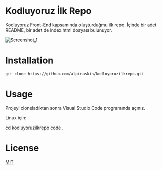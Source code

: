 # Kodluyoruz İlk Repo
Kodluyoruz Front-End kapsamında oluşturduğmu ilk repo. İçinde bir adet README, bir adet de index.html dosyası bulunuyor.

![Screenshot_1](https://user-images.githubusercontent.com/44949739/114700225-ee2bcd00-9d29-11eb-9baf-1e1b2c3bab4f.png)

# Installation
```
git clone https://github.com/alpinaskin/kodluyoruzilkrepo.git
```

# Usage
Projeyi cloneladıktan sonra Visual Studio Code programında açınız.

Linux için:

cd kodluyoruzilkrepo
code .

# License
[MIT](https://choosealicense.com/licenses/mit/)
